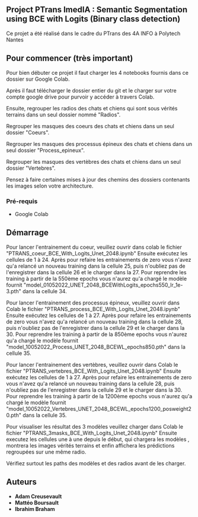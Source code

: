 ## Project PTrans ImedIA : Semantic Segmentation using BCE with Logits (Binary class detection)

Ce projet a été réalisé dans le cadre du PTrans des 4A INFO à Polytech Nantes

## Pour commencer (très important)

Pour bien débuter ce projet il faut charger les 4 notebooks fournis dans ce dossier sur Google Colab.

Après il faut télécharger le dossier entier du git et le  charger sur votre compte google drive pour purvoir y accéder à travers Colab.

Ensuite, regrouper les radios des chats et chiens qui sont sous vérités terrains dans un seul dossier nommé "Radios".

Regrouper les masques des coeurs des chats et chiens dans un seul dossier "Coeurs".

Regrouper les masques des processus épineux des chats et chiens dans un seul dossier "Process_epineux".

Regrouper les masques des vertèbres des chats et chiens dans un seul dossier "Vertebres".

Pensez à faire certaines mises à jour des chemins des dossiers contenants les images selon votre architecture.

### Pré-requis

- Google Colab


## Démarrage

Pour lancer l'entrainement du coeur, veuillez ouvrir dans colab le fichier "PTRANS_coeur_BCE_With_Logits_Unet_2048.ipynb"
Ensuite exécutez les cellules de 1 à 24.
Après pour refaire les entrainements de zero vous n'avez qu'a relancé un nouveau training dans la cellule 25, puis n'oubliez pas
de l'enregistrer dans la cellule 26 et le charger dans la 27.
Pour reprendre les training à partir de la 550ème epochs vous n'aurez qu'a chargé le modèle fournit "model_01052022_UNET_2048_BCEWithLogits_epochs550_lr_1e-3.pth" dans la cellule 34.

Pour lancer l'entrainement des processus épineux, veuillez ouvrir dans Colab le fichier "PTRANS_process_BCE_With_Logits_Unet_2048.ipynb"
Ensuite exécutez les cellules de 1 à 27.
Après pour refaire les entrainements de zero vous n'avez qu'a relancé un nouveau training dans la cellule 28, puis n'oubliez pas
de l'enregistrer dans la cellule 29 et le charger dans la 30.
Pour reprendre les training à partir de la 850ème epochs vous n'aurez qu'a chargé le modèle fournit "model_10052022_Process_UNET_2048_BCEWL_epochs850.pth" dans la cellule 35.

Pour lancer l'entrainement des vertèbres, veuillez ouvrir dans Colab le fichier "PTRANS_vertebres_BCE_With_Logits_Unet_2048.ipynb"
Ensuite exécutez les cellules de 1 à 27.
Après pour refaire les entrainements de zero vous n'avez qu'a relancé un nouveau training dans la cellule 28, puis n'oubliez pas
de l'enregistrer dans la cellule 29 et le charger dans la 30.
Pour reprendre les training à partir de la 1200ème epochs vous n'aurez qu'a chargé le modèle fournit "model_10052022_Vertebres_UNET_2048_BCEWL_epochs1200_posweight20.pth" dans la cellule 35.

Pour visualiser les résultat des 3 modèles veuillez charger dans Colab le fichier "PTRANS_3masks_BCE_With_Logits_Unet_2048.ipynb"
Ensuite executez les cellules une à une depuis le début, qui chargera les modèles , montrera les images vérités terrains et enfin
affichera les prédictions regroupées sur une même radio. 

Vérifiez surtout les paths des modèles et des radios avant de les charger.


## Auteurs
* **Adam Creusevault**
* **Mattéo Boursault**
* **Ibrahim Braham**



